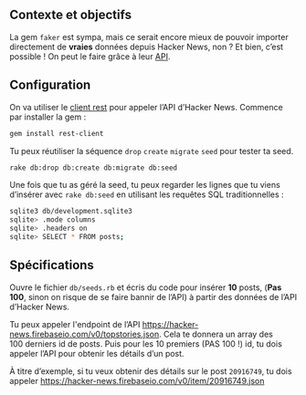 ## Contexte et objectifs

La gem `faker` est sympa, mais ce serait encore mieux de pouvoir importer directement de **vraies** données depuis Hacker News, non ? Et bien, c’est possible ! On peut le faire grâce à leur [API](https://github.com/HackerNews/API).

## Configuration

On va utiliser le [client rest](https://github.com/rest-client/rest-client) pour appeler l’API d’Hacker News. Commence par installer la gem :

```bash
gem install rest-client
```

Tu peux réutiliser la séquence `drop` `create` `migrate` `seed` pour tester ta seed.

```bash
rake db:drop db:create db:migrate db:seed
```

Une fois que tu as géré la seed, tu peux regarder les lignes que tu viens d’insérer avec `rake db:seed` en utilisant les requêtes SQL traditionnelles :

```bash
sqlite3 db/development.sqlite3
sqlite> .mode columns
sqlite> .headers on
sqlite> SELECT * FROM posts;
```

## Spécifications

Ouvre le fichier `db/seeds.rb` et écris du code pour insérer **10** posts, (**Pas 100**, sinon on risque de se faire bannir de l’API) à partir des données de l’API d’Hacker News.

Tu peux appeler l'endpoint de l’API <https://hacker-news.firebaseio.com/v0/topstories.json>. Cela te donnera un array des 100 derniers id de posts. Puis pour les 10 premiers (PAS 100 !) id, tu dois appeler l’API pour obtenir les détails d’un post.

À titre d’exemple, si tu veux obtenir des détails sur le post `20916749`, tu dois appeler <https://hacker-news.firebaseio.com/v0/item/20916749.json>
